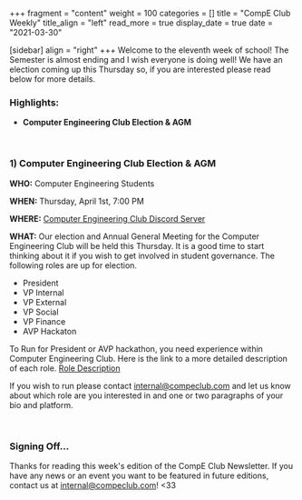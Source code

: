 +++
fragment = "content"
weight = 100
categories = []
title = "CompE Club Weekly"
title_align = "left"
read_more = true
display_date = true
date = "2021-03-30"

[sidebar]
align = "right"
+++
Welcome to the eleventh week of school! The Semester is almost ending and I wish everyone is doing well! We have an election coming up this Thursday so, if you are interested please read below for more details.
<br/>

### Highlights:
* **Computer Engineering Club Election & AGM**
<br/>

### 1)  Computer Engineering Club Election & AGM

**WHO:** Computer Engineering Students

**WHEN:** Thursday, April 1st, 7:00 PM

**WHERE:** [Computer Engineering Club Discord Server](https://discord.gg/AgPyeuhyCp)

**WHAT:** Our election and Annual General Meeting for the Computer Engineering Club will be held this Thursday. It is a good time to start thinking about it if you wish to get involved in student governance. The following roles are up for election.
- President
- VP Internal
- VP External
- VP Social
- VP Finance
- AVP Hackaton

To Run for President or AVP hackathon, you need experience within Computer Engineering Club. Here is the link to a more detailed description of each role. [Role Description](https://docs.google.com/presentation/d/1qsHOBKf1bvF-hZNxQIXHwJcOeeFZojBWfUZZ5LCeo7Q/edit?usp=sharing)

If you wish to run please contact [internal@compeclub.com](mailto:internal@compeclub.com) and let us know about which role are you interested in and one or two paragraphs of your bio and platform.

<br/>

### Signing Off...
Thanks for reading this week's edition of the CompE Club Newsletter.  If you have any news or an event you want to be featured in future editions, contact us at [internal@compeclub.com](mailto:internal@compeclub.com)! <33


